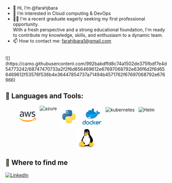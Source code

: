 - 👋 Hi, I’m @farahjbara
- 👀 I’m interested in Cloud computing & DevOps 
- 👩‍🎓 I'm a recent graduate eagerly seeking my first professional opportunity.
  <br>  With a fresh perspective and a strong educational foundation, I'm ready to contribute my knowledge, skills, and enthusiasm to a dynamic team. 
- 📫 How to contact me: farahjbara1@gmail.com
<!---
farahjbara/farahjbara is a ✨ special ✨ repository because its `README.md` (this file) appears on your GitHub profile.
You can click the Preview link to take a look at your changes.
--->
<br>
![](https://camo.githubusercontent.com/992babdffd8c74a1502de375fbdf7e4d54773242/68747470733a2f2f6d656469612e67697068792e636f6d2f6d656469612f53576f536b4e36447854737a71494b4571762f67697068792e676966)

## 🧰 Languages and Tools:
<p align="center">
<img src="https://raw.githubusercontent.com/github/explore/80688e429a7d4ef2fca1e82350fe8e3517d3494d/topics/aws/aws.png" alt="AWS" height="60" style="vertical-align:top; margin:4px">
<img src="https://www.vectorlogo.zone/logos/microsoft_azure/microsoft_azure-icon.svg" alt="azure" height="60" style="vertical-align:top; margin:4px/>
 <a href="https://azure.microsoft.com/en-in/" target="_blank" rel="noreferrer">
<img src="https://raw.githubusercontent.com/github/explore/80688e429a7d4ef2fca1e82350fe8e3517d3494d/topics/python/python.png" alt="Python" height="60" style="vertical-align:top; margin:4px">
<img src="https://raw.githubusercontent.com/github/explore/80688e429a7d4ef2fca1e82350fe8e3517d3494d/topics/docker/docker.png" alt="Docker" height="60" style="vertical-align:top; margin:4px">
<img src="https://gcloud.devoteam.com/wp-content/uploads/sites/32/2021/10/kubernetes-logo-1-1.svg" alt="kubernetes" height="60" style="vertical-align:top; margin:4px">
<img src="https://seeklogo.com/images/H/helm-logo-9208DB3EE5-seeklogo.com.png" alt="Helm" height="60" style="vertical-align:top; margin:4px">
<img src="https://raw.githubusercontent.com/devicons/devicon/master/icons/linux/linux-original.svg" alt="linux" height="60" style="vertical-align:top; margin:4px">




</p>

## 📲 Where to find me

[![LinkedIn](https://img.shields.io/badge/linkedin-%230077B5.svg?style=for-the-badge&logo=linkedin&logoColor=white)](https://www.linkedin.com/in/farah-jbara/)

